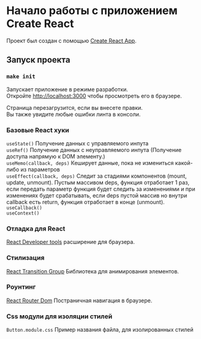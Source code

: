 # Начало работы с приложением Create React

Проект был создан с помощью [Create React App](https://github.com/facebook/create-react-app).

## Запуск проекта

### `make init`

Запускает приложение в режиме разработки.\
Откройте [http://localhost:3000](http://localhost:3000) чтобы просмотреть его в браузере.

Страница перезагрузится, если вы внесете правки. \
Вы также увидите любые ошибки линта в консоли.

### Базовые React хуки
`useState()` Получение данных с управляемого инпута\
`useRef()` Получение данных с неуправляемого инпута (Получение доступа напрямую к DOM элементу.)\
`useMemo(callback, deps)` Кеширует данные, пока не измениться какой-либо из параметров \
`useEffect(callback, deps)` Следит за стадиями компонентов (mount, update, unmount). Пустым массивом deps, функция отработает 1 раз, если передать параметр функция будет следить за изменениями и при изменениях будет срабатывать, если deps пустой массив но внутри callback есть return, функция отработает в конце (unmount).\
`useCallback()` \
`useContext()`

### Отладка для React
[React Developer tools](https://chrome.google.com/webstore/detail/react-developer-tools/fmkadmapgofadopljbjfkapdkoienihi) расширение для браузера.

### Стилизация
[React Transition Group](https://reactcommunity.org/react-transition-group/) Библиотека для анимирования элементов.

### Роунтинг
[React Router Dom](https://reactrouter.com/web/guides/quick-start) Постраничная навигация в браузере.

### Css модули для изоляции стилей
`Button.module.css` Пример названия файла, для изолированных стилей
